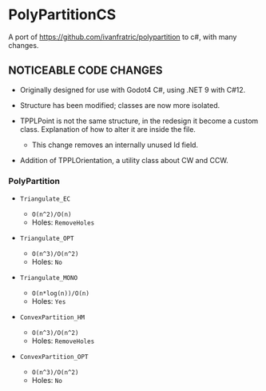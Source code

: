# PolyPartitionCS
A port of https://github.com/ivanfratric/polypartition to c#, with many changes.

## NOTICEABLE CODE CHANGES

- Originally designed for use with Godot4 C#, using .NET 9 with C#12.

- Structure has been modified; classes are now more isolated.

- TPPLPoint is not the same structure, in the redesign it become a custom class. Explanation of how to alter it are inside the file.
  - This change removes an internally unused Id field.

- Addition of TPPLOrientation, a utility class about CW and CCW.

### PolyPartition

- `Triangulate_EC`
  - `O(n^2)/O(n)`
  - Holes: `RemoveHoles`

- `Triangulate_OPT`
  - `O(n^3)/O(n^2)`
  - Holes: `No`

- `Triangulate_MONO`
  - `O(n*log(n))/O(n)`
  - Holes: `Yes`

- `ConvexPartition_HM`
  - `O(n^3)/O(n^2)`
  - Holes: `RemoveHoles`

- `ConvexPartition_OPT`
  - `O(n^3)/O(n^2)`
  - Holes: `No`

